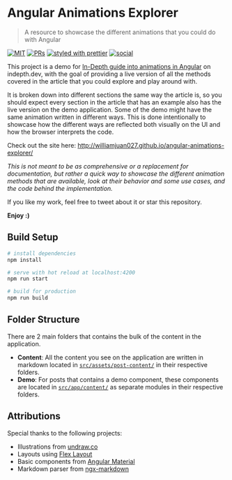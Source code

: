 # Angular Animations Explorer

> A resource to showcase the different animations that you could do with Angular

[![MIT](https://img.shields.io/packagist/l/doctrine/orm.svg?style=for-the-badge)]()
[![PRs](https://img.shields.io/badge/PRs-welcome-brightgreen.svg?style=for-the-badge)]()
[![styled with prettier](https://img.shields.io/badge/styled_with-prettier-ff69b4.svg?style=for-the-badge)](https://github.com/prettier/prettier)
[![social](https://img.shields.io/twitter/follow/williamjuan27?color=%23249FEC&label=follow%20me&logo=twitter&style=for-the-badge)](https://twitter.com/williamjuan27)

This project is a demo for [In-Depth guide into animations in Angular](https://indepth.dev/in-depth-guide-into-animations-in-angular) on indepth.dev, with the goal of providing a live version of all the methods covered in the article that you could explore and play around with.

It is broken down into different sections the same way the article is, so you should expect every section in the article that has an example also has the live version on the demo application. Some of the demo might have the same animation written in different ways. This is done intentionally to showcase how the different ways are reflected both visually on the UI and how the browser interprets the code.

Check out the site here: http://williamjuan027.github.io/angular-animations-explorer/

_This is not meant to be as comprehensive or a replacement for documentation, but rather a quick way to showcase the different animation methods that are available, look at their behavior and some use cases, and the code behind the implementation._

If you like my work, feel free to tweet about it or star this repository.

**Enjoy :)**

## Build Setup

```bash
# install dependencies
npm install

# serve with hot reload at localhost:4200
npm run start

# build for production
npm run build
```

## Folder Structure

There are 2 main folders that contains the bulk of the content in the application.

- **Content**: All the content you see on the application are written in markdown located in [`src/assets/post-content/`](src/assets/post-content) in their respective folders.
- **Demo**: For posts that contains a demo component, these components are located in [`src/app/content/`](src/app/content/) as separate modules in their respective folders.

## Attributions

Special thanks to the following projects:

- Illustrations from [undraw.co](https://undraw.co)
- Layouts using [Flex Layout](https://github.com/angular/flex-layout)
- Basic components from [Angular Material](https://material.angular.io/)
- Markdown parser from [ngx-markdown](https://github.com/jfcere/ngx-markdown)
